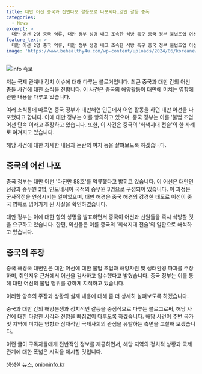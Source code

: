 ```yaml
---
title: 대만 어선 중국과 진먼다오 갈등으로 나포되다…양안 갈등 증폭
categories:
  - News
excerpt: >
  대만 어선 2명 중국 억류, 대만 정부 성명 내고 조속한 석방 촉구 중국 정부 불법조업 어선 나포 대만 진먼다오 해변 바리케이드, 중국군 공격 막아 중국 측 압박 거세지며 회색전술 논란. 대만정부, 어선 즉각 석방 촉구, 중국 해경의 행동 군사작전 의심. 중국은 어선 불법조업 주장. 중국 정부, 어선이 규정 어긴 적발. 중국 어선의 행동으로 인해 해양 어업자원 파괴됐다 주장. 
feature_text: >
  대만 어선 2명 중국 억류, 대만 정부 성명 내고 조속한 석방 촉구 중국 정부 불법조업 어선 나포 대만 진먼다오 해변 바리케이드, 중국군 공격 막아 중국 측 압박 거세지며 회색전술 논란. 대만정부, 어선 즉각 석방 촉구, 중국 해경의 행동 군사작전 의심. 중국은 어선 불법조업 주장. 중국 정부, 어선이 규정 어긴 적발. 중국 어선의 행동으로 인해 해양 어업자원 파괴됐다 주장. 
image: 'https://www.behealthy4u.com/wp-content/uploads/2024/06/koreanews.jpg'
---
```


<p><img src="https://www.behealthy4u.com/wp-content/uploads/2024/06/koreanews.jpg" alt="info 속보" /></p>

<p>저는 국제 관계나 정치 이슈에 대해 다루는 블로거입니다. 최근 중국과 대만 간의 어선 충돌 사건에 대한 소식을 전합니다. 이 사건은 중국의 해양활동이 대만에 미치는 영향에 관한 내용을 다루고 있습니다. </p>

<p>여러 소식통에 따르면 중국 정부가 대만해협 인근에서 어업 활동을 하던 대만 어선을 나포했다고 합니다. 이에 대만 정부는 이를 항의하고 있으며, 중국 정부는 이를 '불법 조업 어선 단속'이라고 주장하고 있습니다. 또한, 이 사건은 중국의 '회색지대 전술'의 한 사례로 여겨지고 있습니다.</p>

<p>해당 사건에 대한 자세한 내용과 논란의 여지 등을 살펴보도록 하겠습니다. </p>

<h2 data-ke-size="size26">중국의 어선 나포</h2>

<p>중국 정부는 대만 어선 '다진만 88호'를 억류했다고 밝히고 있습니다. 이 어선은 대만인 선장과 승무원 2명, 인도네시아 국적의 승무원 3명으로 구성되어 있습니다. 이 과정은 군사작전을 연상시키는 일이었으며, 대만 해경은 중국 해경의 강경한 태도로 어선이 중국 영해로 넘어가게 된 사실을 확인하였습니다.</p>

<p>대만 정부는 이에 대한 항의 성명을 발표하면서 중국이 어선과 선원들을 즉시 석방할 것을 요구하고 있습니다. 한편, 외신들은 이를 중국의 '회색지대 전술'의 일환으로 해석하고 있습니다.</p>

<h2 data-ke-size="size26">중국의 주장</h2>

<p>중국 해경국 대변인은 대만 어선에 대한 불법 조업과 해양자원 및 생태환경 파괴를 주장하며, 취안저우 근처에서 어선을 검사하고 압수했다고 밝혔습니다. 중국 정부는 이를 통해 대만 어선의 불법 행위를 강하게 지적하고 있습니다.</p>

<p>이러한 양측의 주장과 상황의 실제 내용에 대해 좀 더 상세히 살펴보도록 하겠습니다.</p>

<p>중국과 대만 간의 해양분쟁과 정치적인 갈등을 중점적으로 다루는 블로그로써, 해당 사건에 대한 다양한 시각과 전망을 빠짐없이 다루도록 하겠습니다. 해당 사건이 주변 국가 및 지역에 미치는 영향과 잠재적인 국제사회의 관심을 유발하는 측면을 고찰해 보겠습니다. </p>

<p>이런 글이 구독자들에게 전반적인 정보를 제공하면서, 해당 지역의 정치적 상황과 국제 관계에 대한 폭넓은 시각을 제시할 것입니다.</p>
생생한 뉴스, <a href="https://onioninfo.kr" rel="dofollow">onioninfo.kr</a>


